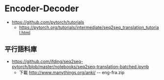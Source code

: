 # Encoder-Decoder

* https://github.com/pytorch/tutorials
    * https://pytorch.org/tutorials/intermediate/seq2seq_translation_tutorial.html

## 平行語料庫

* https://github.com/ifding/seq2seq-pytorch/blob/master/notebooks/seq2seq-translation-batched.ipynb
    * 下載 http://www.manythings.org/anki/ -- eng-fra.zip
